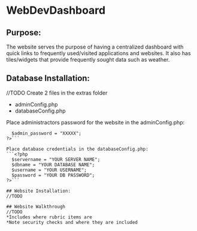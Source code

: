 # WebDevDashboard

## Purpose:
The website serves the purpose of having a centralized dashboard with quick links to frequently used/visited applications and websites. It also has tiles/widgets that provide frequently sought data such as weather.

## Database Installation: 
//TODO
Create 2 files in the extras folder
- adminConfig.php
- databaseConfig.php

Place administractors password for the website in the adminConfig.php:
```<?php
  $admin_password = "XXXXX";
?>```

Place database credentials in the databaseConfig.php:
```<?php
  $servername = "YOUR SERVER NAME";
  $dbname = "YOUR DATABASE NAME";
  $username = "YOUR USERNAME";
  $password = "YOUR DB PASSWORD";
?>```

## Website Installation:
//TODO

## Website Walkthrough 
//TODO
*Includes where rubric items are
*Note security checks and where they are included

